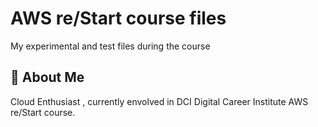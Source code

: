 
# AWS re/Start course files

My experimental and test files during the course




## 🚀 About Me

Cloud Enthusiast , currently envolved in DCI Digital Career Institute AWS re/Start course.
